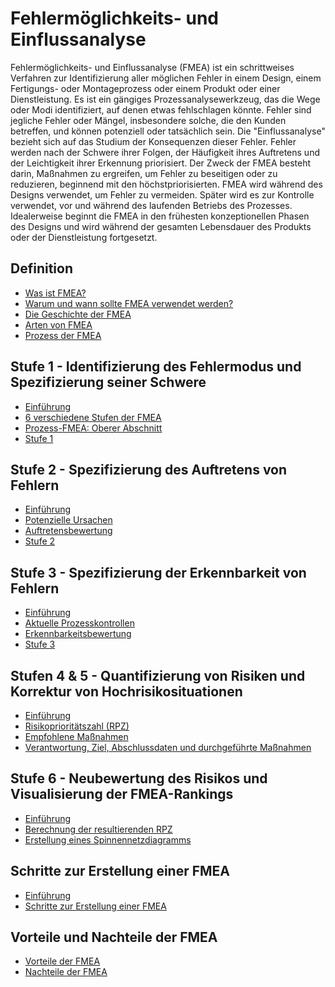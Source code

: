 # Fehlermöglichkeits- und Einflussanalyse

Fehlermöglichkeits- und Einflussanalyse (FMEA) ist ein schrittweises Verfahren zur Identifizierung aller möglichen Fehler in einem Design, einem Fertigungs- oder Montageprozess oder einem Produkt oder einer Dienstleistung. Es ist ein gängiges Prozessanalysewerkzeug, das die Wege oder Modi identifiziert, auf denen etwas fehlschlagen könnte. Fehler sind jegliche Fehler oder Mängel, insbesondere solche, die den Kunden betreffen, und können potenziell oder tatsächlich sein. Die "Einflussanalyse" bezieht sich auf das Studium der Konsequenzen dieser Fehler. Fehler werden nach der Schwere ihrer Folgen, der Häufigkeit ihres Auftretens und der Leichtigkeit ihrer Erkennung priorisiert. Der Zweck der FMEA besteht darin, Maßnahmen zu ergreifen, um Fehler zu beseitigen oder zu reduzieren, beginnend mit den höchstpriorisierten. FMEA wird während des Designs verwendet, um Fehler zu vermeiden. Später wird es zur Kontrolle verwendet, vor und während des laufenden Betriebs des Prozesses. Idealerweise beginnt die FMEA in den frühesten konzeptionellen Phasen des Designs und wird während der gesamten Lebensdauer des Produkts oder der Dienstleistung fortgesetzt.

## Definition

- [Was ist FMEA?](./01_definition/01_fmea.md)
- [Warum und wann sollte FMEA verwendet werden?](./01_definition/02_why-when-fmea.md)
- [Die Geschichte der FMEA](./01_definition/03_history-of-fmea.md)
- [Arten von FMEA](./01_definition/04_types-of-fmea.md)
- [Prozess der FMEA](./01_definition/05_process-fmea.md)

## Stufe 1 - Identifizierung des Fehlermodus und Spezifizierung seiner Schwere

- [Einführung](./02_stage-1/)
- [6 verschiedene Stufen der FMEA](./02_stage-1/)
- [Prozess-FMEA: Oberer Abschnitt](./02_stage-1/)
- [Stufe 1](./02_stage-1/)

## Stufe 2 - Spezifizierung des Auftretens von Fehlern

- [Einführung](./03_stage-3/)
- [Potenzielle Ursachen](./03_stage-3/)
- [Auftretensbewertung](./03_stage-3/)
- [Stufe 2](./03_stage-3/)

## Stufe 3 - Spezifizierung der Erkennbarkeit von Fehlern

- [Einführung]()
- [Aktuelle Prozesskontrollen]()
- [Erkennbarkeitsbewertung]()
- [Stufe 3]()

## Stufen 4 & 5 - Quantifizierung von Risiken und Korrektur von Hochrisikosituationen

- [Einführung]()
- [Risikoprioritätszahl (RPZ)]()
- [Empfohlene Maßnahmen]()
- [Verantwortung, Ziel, Abschlussdaten und durchgeführte Maßnahmen]()

## Stufe 6 - Neubewertung des Risikos und Visualisierung der FMEA-Rankings

- [Einführung]()
- [Berechnung der resultierenden RPZ]()
- [Erstellung eines Spinnennetzdiagramms]()

## Schritte zur Erstellung einer FMEA

- [Einführung]()
- [Schritte zur Erstellung einer FMEA]()

## Vorteile und Nachteile der FMEA

- [Vorteile der FMEA]()
- [Nachteile der FMEA]()